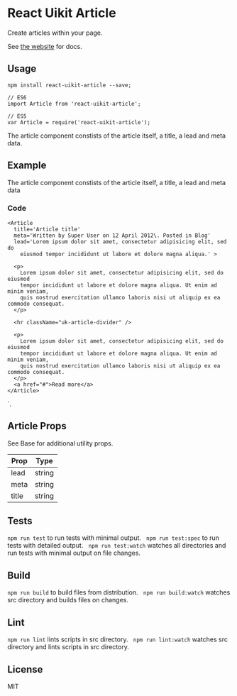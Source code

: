 # React Uikit Article

Create articles within your page.

See [the website](http://otissv.github.io/react-uikit-components) for docs.

## Usage

    npm install react-uikit-article --save;

    // ES6
    import Article from 'react-uikit-article';

    // ES5
    var Article = require('react-uikit-article');

The article component constists of the article itself, a title, a lead and meta data.

## Example

The article component constists of the article itself, a title, a lead and meta data


### Code

    <Article
      title='Article title'
      meta='Written by Super User on 12 April 2012\. Posted in Blog'
      lead='Lorem ipsum dolor sit amet, consectetur adipisicing elit, sed do
        eiusmod tempor incididunt ut labore et dolore magna aliqua.' >

      <p>
        Lorem ipsum dolor sit amet, consectetur adipisicing elit, sed do eiusmod
        tempor incididunt ut labore et dolore magna aliqua. Ut enim ad minim veniam,
        quis nostrud exercitation ullamco laboris nisi ut aliquip ex ea commodo consequat.
      </p>

      <hr className="uk-article-divider" />

      <p>
        Lorem ipsum dolor sit amet, consectetur adipisicing elit, sed do eiusmod
        tempor incididunt ut labore et dolore magna aliqua. Ut enim ad minim veniam,
        quis nostrud exercitation ullamco laboris nisi ut aliquip ex ea commodo consequat.
      </p>
      <a href="#">Read more</a>
    </Article>

<span class="uk-badge" />`.

## Article Props

See Base for additional utility props.

<table class="uk-table">

<thead>

<tr>

<th>Prop</th>

<th>Type</th>

</tr>

</thead>

<tbody>

<tr>

<td colspan="1">lead</td>

<td>string</td>

</tr>

<tr>

<td colspan="1">meta</td>

<td>string</td>

</tr>

<tr>

<td colspan="1">title</td>

<td>string</td>

</tr>

</tbody>

</table>

## Tests

`npm run test` to run tests with minimal output.  
`npm run test:spec` to run tests with detailed output.  
`npm run test:watch` watches all directories and run tests with minimal output on file changes.  

## Build
`npm run build` to build files from distribution.  
`npm run build:watch` watches src directory and builds files on changes.  

## Lint
`npm run lint` lints scripts in src directory.  
`npm run lint:watch` watches src directory and lints scripts in src directory.  

## License
MIT
